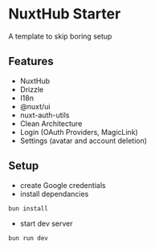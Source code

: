 # NuxtHub Starter

A template to skip boring setup

## Features

- NuxtHub
- Drizzle
- I18n
- @nuxt/ui
- nuxt-auth-utils
- Clean Architecture
- Login (OAuth Providers, MagicLink)
- Settings (avatar and account deletion)

## Setup

- create Google credentials
- install dependancies

```bash
bun install
```

- start dev server

```bash
bun run dev
```
